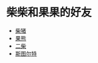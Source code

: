 # 柴柴和果果的好友

- [柴猪](photos/chaizhu.jpg)
- [果熊](photos/guoxiong.jpg)
- [二柴](photos/erchai.jpg)
- [斯图尔特](photos/Stuart.jpg)